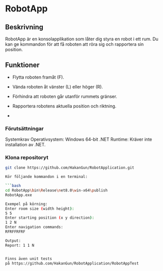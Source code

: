 # RobotApp

## Beskrivning

RobotApp är en konsolapplikation som låter dig styra en robot i ett rum. Du kan ge kommandon för att få roboten att röra sig och rapportera sin position.

## Funktioner

- Flytta roboten framåt (F).
- Vända roboten åt vänster (L) eller höger (R).
- Förhindra att roboten går utanför rummets gränser.
- Rapportera robotens aktuella position och riktning.

-
### Förutsättningar
Systemkrav
Operativsystem: Windows 64-bit
.NET Runtime: Kräver inte installation av .NET.


### Klona repositoryt

```bash
git clone https://github.com/HakanGun/RobotApplication.git

Kör följande kommandon i en terminal:

```bash
cd RobotApp\bin\Release\net8.0\win-x64\publish
RobotApp.exe

Exempel på körning:
Enter room size (width height):
5 5
Enter starting position (x y direction):
1 2 N
Enter navigation commands:
RFRFFRFRF

Output:
Report: 1 1 N


Finns även unit tests
på https://github.com/HakanGun/RobotApplication/RobotAppTest

